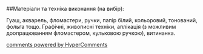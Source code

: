 <div id="hypercomments_widget" class="js-hypercomments-widget invisible"></div>

##Матеріали та техніка виконання (на вибір):

Гуаш, акварель, фломастери, ручки, папір білий, кольоровий, тонований, фольга тощо. Графічні, живописні техніки,  аплікація (з можливим доопрацюванням фломастером, кульковою ручкою), витинанка. 

<div class="js-hypercomments-container">
    <a href="http://hypercomments.com" class="hc-link" title="comments widget">comments powered by HyperComments</a>
</div>
